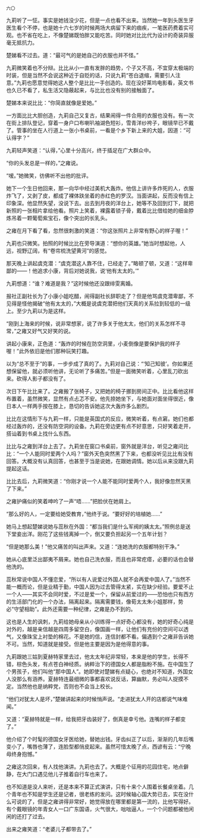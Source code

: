     六〇 

   九莉听了一怔。事实是她钱没少花，但是一点也看不出来。当然她一年到头医生牙医生看个不停，也是她十六七岁的时候两场大病留下来的痼疾，一笔医药费着实可观。也不省在吃上，不像楚娣既怕胖又能吃苦。同时她对比比代为设计的奇装异服毫无抵抗力。

   楚娣看不过去。道：“最可气的是她自己的衣服也并不怪。”

   九莉微笑着也不分辩。比比从小一直有发胖的趋势，个子又不高，不宜穿太极端的时装，但是当然不会说这种近于自贬的话，只说九莉“苍白退缩，需要引人注意。”九莉也愿意觉得她这人整个是比比一手创造的。现在没好莱坞电影看，英文书也久已不看了，私生活又隐蔽起来，与比比也没有别的接触面了。

   楚娣本来说比比：“你简直就像是爱她。”

   一方面比比大胆创造，九莉自己又复古，结果闹得一件合用的衣服也没有。有一次在街上排队登记，穿着一身户口布喇叭袖湖色短衫，雪青洋纱袴子，眼镜早已不戴了。管事的坐在人行道上一张小书桌前，一看是个乡下新上来的大姐，因道：“可认得字？”

   九莉轻声笑道：“认得，”心里十分高兴，终于插足在广大群众中。

   “你的头发总是一样的，”之雍说。

   “嗳。”她微笑，彷佛听不出他的批评。

   她下一个生日他回来，那一向华中经过美机大轰炸。他信上讲许多炸死的人，衣服炸飞了，又剥了皮，都成了裸体趺坐着的赤红色的罗汉。当面讲起，反而没有信上印象深。他显然失望，没说下去。出去到月夜的洋台上，她等不及回到灯下，就把新照的一张相片拿给他看。照片上笑着，裸露着锁子骨，戴着比比借给她的细金脖炼吊着一颗葡萄紫宝石，像个突出的长乳头。

   之雍在月下看了看，忽然很刺激的笑道：“你这张照片上非常有野心的样子喔！”

   九莉也只微笑。拍照的时候比比在旁导演道：“想你的英雄。”她当时想起他，人远，视野辽阔，有“卷帘梳洗望黄河”的感觉。

   那天晚上讲起虞克潜：“虞克潜这人靠不住，已经走了。”略顿了顿，又道：“这样卑鄙的——！他追求小康，背后对她说我，说‘他有太太的。’”

   九莉想道：“谁？难道是我？”这时候他还没跟绯雯离婚。

   报社正副社长为了小康小姐吃醋，闹得副社长辞职走了？但是他骂虞克潜卑鄙，不见得是怪他揭破“他有太太的，”大概是说虞克潜把他们天真的关系拉到较低的一级上。至少九莉以为是这样。

   “刚到上海来的时候，说非常想家，说了许多关于他太太，他们的关系怎样不寻常，”之雍又好气又好笑的说。

   讲起小康来，正色道：“轰炸的时候在防空洞里，小麦倒像是要保护我的样子喔！”此外依旧是他们那种玩笑打趣。

   以为“总不至于”的事，一步步成了真的了。九莉对自己说：“‘知己知彼’。你如果还想保留他，就必须听他讲，无论听了多痛苦。”但是一面微笑听着，心里乱刀砍出来。砍得人影子都没有了。

   次日下午比比来了。之雍搬了张椅子，又把她的椅子挪到房间正中。比比看他这样布置着，虽然微笑，显然有点忐忑不安。他先捺她坐下，与她面对面坐得很近，像日本人一样两手按在膝上，恳切的告诉她这次大轰炸多么剧烈。

   比比在这情形下与九莉一样，只能是英国式的反应，微笑听着，有点窘。她们也都经过轰炸的，还没有防空洞的设备。九莉在旁边更有点不好意思，只好笑着走开，搭讪着到书桌上找什么东西。

   比比与之雍到洋台上去了。九莉坐在窗口书桌前，窗外就是洋台，听见之雍问比比：“一个人能同时爱两个人吗？”窗外天色突然黑了下来，也都没听见比比有没有回答。大概没有认真回答，也甚至于当是说她，在跟她调情。她以后从来没跟九莉提起这话。

   比比去后，九莉微笑道：“你刚才说一个人能不能同时爱两个人，我好像忽然天黑了下来。”

   之雍护痛似的笑着呻吟了一声“唔……”把脸伏在她肩上。

   “那么好的人，一定要给她受教育，”他终于说。“要好好的培植她……”

   她马上想起楚娣说她与蕊秋在外国：“都当我们是什么军阀的姨太太。”照例总是送下堂妾出洋。刚花了这些钱离掉一个，倒又要负担起另一个五年计划？

   “但是她那么美！”他又痛苦的叫出声来。又道：“连她洗的衣服都特别干净。”

   她从心底里泛出鄙夷不屑来。她也自己洗衣服，而且也非常疙瘩，必要的话也会替他洗的。

   蕊秋常说中国人不懂恋爱，“所以有人说爱过外国人就不会再爱中国人了。”当然不能一概而论，但是业精于勤，中国人因为过去管得太紧，实在缺少经验。要爱不止一个人——其实不会同时爱，不过是爱一个，保留从前爱过的——恐怕也只有西方的生活部门化的一个办法，隔离起来。隔离需要钱，像荀太太朱小姐那样，势必“守望相助”。此外还需要一种纪律，之雍是办不到的。

   这也是人生的讽刺，九莉给她母亲从小训练得一点好奇心都没有，她的好奇心纯是对外的，越是亲信越是四周多留空白，像国画一样，让他们有充份的空间可以透气，又像珠宝上衬垫的棉花。不是她的信，连信封都不看。偏遇到个之雍非告诉她不可。当然，知道就是接受。但是他主要是因为是他得意的事。

   九莉跟她三姑到夏赫特家里去过，他太太年纪非常轻，本来是他的学生，长得不错，棕色头发，有点苍白神经质。纳粹治下的德国女人都是脂粉不施。在中国生了个男孩子，他们叫他“那中国人”。她即使对楚娣有点疑心，也绝对不知道，外国女人没那么有涵养。夏赫特连最细微的事都喜欢说反话，算幽默，务必叫人捉摸不定。当然他也是纳粹党，否则也不会当上校长。

   “他们对犹太人是坏，”楚娣讲起来的时候悄声说。“走进犹太人开的店都说气味难闻。”

   又道：“夏赫特就是一样，给我把牙齿装好了，倒真是幸亏他。连嘴的样子都变了。”

   他介绍了个时髦的德国女牙医给她，替她出钱。牙齿纠正了以后，渐渐的几年后嘴变小了，嘴唇也薄了，连脸型都俏皮起来。虽然可惜太晚了点，西谚有云：“宁晚毋终身抱憾。”

   之雍这次回来，有人找他演讲。九莉也去了。大概是个征用的花园住宅，地点僻静，在大门口遇见他儿子推着自行车也来了。

   也不知道是没人来听，还是本来不算正式演讲，只有十来个人围着长餐桌坐着。几个青年也不知是学生还是记者，很老练的发问。这时候轴心国大势已去，实在没什么可说的了，但是之雍讲得非常好，她觉得放在哪里都是第一流的，比他写得好。有个戴眼镜的年青女人一口广东国语，火气很大，咄咄逼人，一个个问题都被他闲闲的还打了过去。

   出来之雍笑道：“老婆儿子都带去了。”

